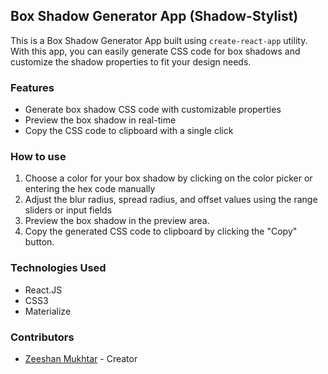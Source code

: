 ## Box Shadow Generator App (Shadow-Stylist)

This is a Box Shadow Generator App built using `create-react-app` utility. With this app, you can easily generate CSS code for box shadows and customize the shadow properties to fit your design needs.

### Features

- Generate box shadow CSS code with customizable properties
- Preview the box shadow in real-time
- Copy the CSS code to clipboard with a single click

### How to use

1. Choose a color for your box shadow by clicking on the color picker or entering the hex code manually
2. Adjust the blur radius, spread radius, and offset values using the range sliders or input fields
3. Preview the box shadow in the preview area.
4. Copy the generated CSS code to clipboard by clicking the "Copy" button.

### Technologies Used

- React.JS
- CSS3
- Materialize

### Contributors

- [Zeeshan Mukhtar](https://www.linkedin.com/in/zeeshanmukhtar1/) - Creator
